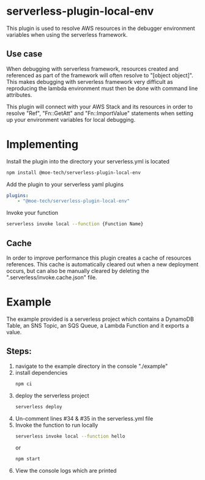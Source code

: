 # serverless-plugin-local-env
This plugin is used to resolve AWS resources in the debugger environment variables when using the serverless framework.

## Use case
When debugging with serverless framework, resources created and referenced as part of the framework will often resolve to
"[object object]".  This makes debugging with serverless framework very difficult as reproducing the lambda environment
must then be done with command line attributes.

This plugin will connect with your AWS Stack and its resources in order to resolve "Ref", "Fn::GetAtt" and "Fn::ImportValue"
statements when setting up your environment variables for local debugging.

# Implementing

Install the plugin into the directory your serverless.yml is located
``` bash
npm install @moe-tech/serverless-plugin-local-env
```

Add the plugin to your serverless yaml plugins
```yaml
plugins:
    - "@moe-tech/serverless-plugin-local-env"
```

Invoke your function
``` bash
serverless invoke local --function {Function Name}
```

## Cache
In order to improve performance this plugin creates a cache of resources references.  This cache is automatically cleared out
when a new deployment occurs, but can also be manually cleared by deleting the ".serverless/invoke.cache.json" file.

# Example
The example provided is a serverless project which contains a DynamoDB Table, an SNS Topic, an SQS Queue, a Lambda Function and it exports a value.

## Steps:
1. navigate to the example directory in the console "./example"
2. install dependencies
    ``` bash
    npm ci
    ```
3. deploy the serverless project
    ``` bash
    serverless deploy
    ```
4. Un-comment lines #34 & #35 in the serverless.yml file
5. Invoke the function to run locally
    ``` bash
    serverless invoke local --function hello
    ```
    or
    ``` bash
    npm start
    ```
6. View the console logs which are printed

